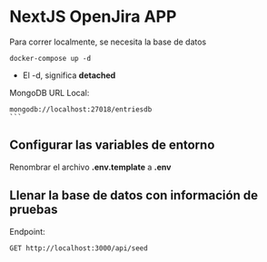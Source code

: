 # NextJS OpenJira APP

Para correr localmente, se necesita la base de datos

```
docker-compose up -d
```

- El -d, significa **detached**

MongoDB URL Local:

````
mongodb://localhost:27018/entriesdb
```
````

## Configurar las variables de entorno

Renombrar el archivo **.env.template** a **.env**

## Llenar la base de datos con información de pruebas

Endpoint:

```
GET http://localhost:3000/api/seed
```
